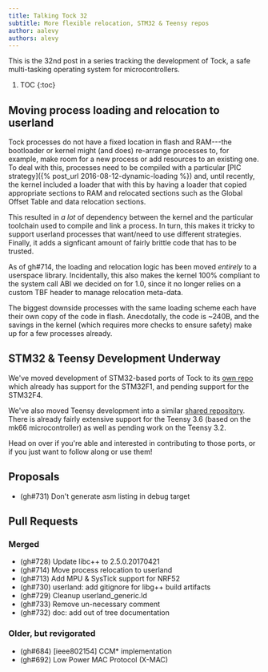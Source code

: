 ```yaml
---
title: Talking Tock 32
subtitle: More flexible relocation, STM32 & Teensy repos
author: aalevy
authors: alevy
---
```


This is the 32nd post in a series tracking the development of Tock, a safe
multi-tasking operating system for microcontrollers.

1. TOC
{:toc}

## Moving process loading and relocation to userland

Tock processes do not have a fixed location in flash and RAM---the bootloader
or kernel might (and does) re-arrange processes to, for example, make room for
a new process or add resources to an existing one. To deal with this, processes
need to be compiled with a particular [PIC strategy]({% post_url
2016-08-12-dynamic-loading %}) and, until recently, the kernel included a
loader that with this by having a loader that copied appropriate sections to
RAM and relocated sections such as the Global Offset Table and data relocation
sections.

This resulted in _a lot_ of dependency between the kernel and the particular
toolchain used to compile and link a process. In turn, this makes it tricky to
support userland processes that want/need to use different strategies. Finally,
it adds a signficant amount of fairly brittle code that has to be trusted.

As of gh#714, the loading and relocation logic has been moved _entirely_ to a
userspace library. Incidentally, this also makes the kernel 100% compliant to
the system call ABI we decided on for 1.0, since it no longer relies on a
custom TBF header to manage relocation meta-data.

The biggest downside processes with the same loading scheme each have their own
copy of the code in flash. Anecdotally, the code is ~240B, and the savings in
the kernel (which requires more checks to ensure safety) make up for a few
processes already.

## STM32 & Teensy Development Underway

We've moved development of STM32-based ports of Tock to its [own
repo](https://github.com/tock/tock-stm32) which already has support for the
STM32F1, and pending support for the STM32F4.

We've also moved Teensy development into a similar [shared
repository](https://github.com/tock/tock-teensy). There is already fairly
extensive support for the Teensy 3.6 (based on the mk66 microcontroller) as
well as pending work on the Teensy 3.2.

Head on over if you're able and interested in contributing to those ports, or
if you just want to follow along or use them!

## Proposals

  * (gh#731) Don't generate asm listing in debug target

## Pull Requests

### Merged

  * (gh#728) Update libc++ to 2.5.0.20170421
  * (gh#714) Move process relocation to userland
  * (gh#713) Add MPU & SysTick support for NRF52
  * (gh#730) userland: add gitignore for libg++ build artifacts
  * (gh#729) Cleanup userland_generic.ld
  * (gh#733) Remove un-necessary comment
  * (gh#732) doc: add out of tree documentation

### Older, but revigorated

  * (gh#684) [ieee802154] CCM\* implementation
  * (gh#692) Low Power MAC Protocol (X-MAC)
